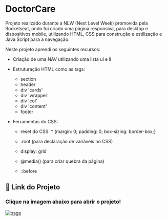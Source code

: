 
# DoctorCare 
Projeto realizado durante a NLW (Next Level Week) promovida pela Rocketseat, ondo foi criado uma página responsiva, para desktop e dispositivos mobile, utilizando HTML, CSS para construção e estilização e Java Script para a navegação.

Neste projeto aprendi os seguintes recursos:
- Criação de uma NAV utilizando uma lista ul e li
- Estruturação HTML como as tags:
    - section
    - header
    - div 'cards'
    - div 'wrapper'
    - div 'col'
    - div 'content'
    - footer

- Ferramentas do CSS:
    - reset  do CSS: * {margin: 0; padding: 0; box-sizing: border-box;}

    - :root (para declaração de variáveis no CSS)
    - display: grid 
    - @media() (para criar quebra da página)
    - ::before
## 🔗 Link do Projeto
### Clique na imagem abaixo para abrir o projeto!
[![page](https://encrypted-tbn0.gstatic.com/images?q=tbn:ANd9GcSModCKusy7bToHrB2oGB8YDPmshPYKkVcrZw&usqp=CAU)](https://carloslonghi.github.io/DoctorCare/)

